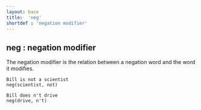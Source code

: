 ```yaml
---
layout: base
title:  'neg'
shortdef : 'negation modifier'
---
```



## neg : negation modifier
The negation modifier is the relation between a negation word and the word it modifies. 

~~~ sdparse
Bill is not a scientist
neg(scientist, not)
~~~



~~~ sdparse
Bill does n't drive
neg(drive, n't)
~~~

 


